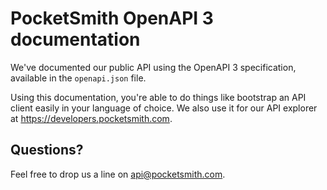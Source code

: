 # PocketSmith OpenAPI 3 documentation

We've documented our public API using the OpenAPI 3 specification, available in the `openapi.json` file.

Using this documentation, you're able to do things like bootstrap an API client easily in your language of choice. We also use it for our API explorer at <https://developers.pocketsmith.com>.

## Questions?

Feel free to drop us a line on <api@pocketsmith.com>.

